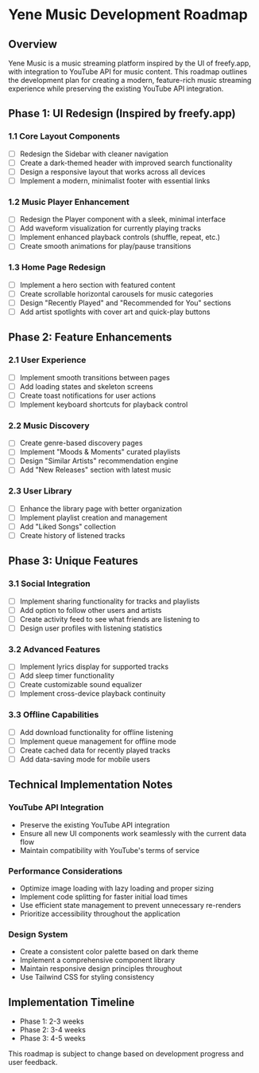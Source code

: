# Yene Music Development Roadmap

## Overview
Yene Music is a music streaming platform inspired by the UI of freefy.app, with integration to YouTube API for music content. This roadmap outlines the development plan for creating a modern, feature-rich music streaming experience while preserving the existing YouTube API integration.

## Phase 1: UI Redesign (Inspired by freefy.app)

### 1.1 Core Layout Components
- [ ] Redesign the Sidebar with cleaner navigation
- [ ] Create a dark-themed header with improved search functionality
- [ ] Design a responsive layout that works across all devices
- [ ] Implement a modern, minimalist footer with essential links

### 1.2 Music Player Enhancement
- [ ] Redesign the Player component with a sleek, minimal interface
- [ ] Add waveform visualization for currently playing tracks
- [ ] Implement enhanced playback controls (shuffle, repeat, etc.)
- [ ] Create smooth animations for play/pause transitions

### 1.3 Home Page Redesign
- [ ] Implement a hero section with featured content
- [ ] Create scrollable horizontal carousels for music categories
- [ ] Design "Recently Played" and "Recommended for You" sections
- [ ] Add artist spotlights with cover art and quick-play buttons

## Phase 2: Feature Enhancements

### 2.1 User Experience
- [ ] Implement smooth transitions between pages
- [ ] Add loading states and skeleton screens
- [ ] Create toast notifications for user actions
- [ ] Implement keyboard shortcuts for playback control

### 2.2 Music Discovery
- [ ] Create genre-based discovery pages
- [ ] Implement "Moods & Moments" curated playlists
- [ ] Design "Similar Artists" recommendation engine
- [ ] Add "New Releases" section with latest music

### 2.3 User Library
- [ ] Enhance the library page with better organization
- [ ] Implement playlist creation and management
- [ ] Add "Liked Songs" collection
- [ ] Create history of listened tracks

## Phase 3: Unique Features

### 3.1 Social Integration
- [ ] Implement sharing functionality for tracks and playlists
- [ ] Add option to follow other users and artists
- [ ] Create activity feed to see what friends are listening to
- [ ] Design user profiles with listening statistics

### 3.2 Advanced Features
- [ ] Implement lyrics display for supported tracks
- [ ] Add sleep timer functionality
- [ ] Create customizable sound equalizer
- [ ] Implement cross-device playback continuity

### 3.3 Offline Capabilities
- [ ] Add download functionality for offline listening
- [ ] Implement queue management for offline mode
- [ ] Create cached data for recently played tracks
- [ ] Add data-saving mode for mobile users

## Technical Implementation Notes

### YouTube API Integration
- Preserve the existing YouTube API integration
- Ensure all new UI components work seamlessly with the current data flow
- Maintain compatibility with YouTube's terms of service

### Performance Considerations
- Optimize image loading with lazy loading and proper sizing
- Implement code splitting for faster initial load times
- Use efficient state management to prevent unnecessary re-renders
- Prioritize accessibility throughout the application

### Design System
- Create a consistent color palette based on dark theme
- Implement a comprehensive component library
- Maintain responsive design principles throughout
- Use Tailwind CSS for styling consistency

## Implementation Timeline
- Phase 1: 2-3 weeks
- Phase 2: 3-4 weeks
- Phase 3: 4-5 weeks

This roadmap is subject to change based on development progress and user feedback. 